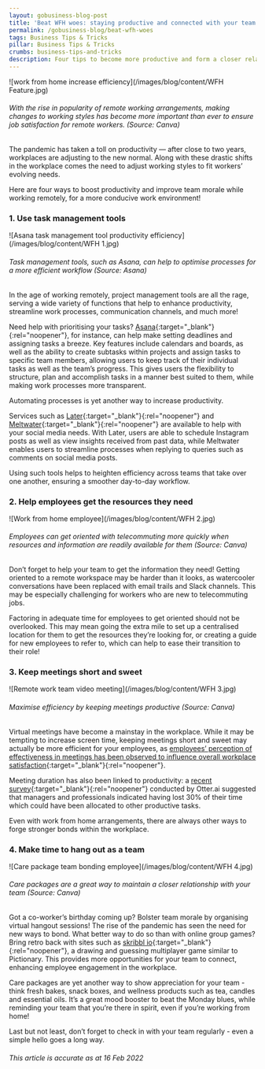 ```yaml
---
layout: gobusiness-blog-post
title: 'Beat WFH woes: staying productive and connected with your team'
permalink: /gobusiness-blog/beat-wfh-woes
tags: Business Tips & Tricks
pillar: Business Tips & Tricks
crumbs: business-tips-and-tricks
description: Four tips to become more productive and form a closer relationship with your team while working remotely
---
```


![work from home increase efficiency](/images/blog/content/WFH Feature.jpg)
###### With the rise in popularity of remote working arrangements, making changes to working styles has become more important than ever to ensure job satisfaction for remote workers. (Source: Canva)

The pandemic has taken a toll on productivity — after close to two years, workplaces are adjusting to the new normal. Along with these drastic shifts in the workplace comes the need to adjust working styles to fit workers’ evolving needs.

Here are four ways to boost productivity and improve team morale while working remotely, for a more conducive work environment! 

### 1. Use task management tools 

![Asana task management tool productivity efficiency](/images/blog/content/WFH 1.jpg)
###### Task management tools, such as Asana, can help to optimise processes for a more efficient workflow (Source: Asana)

In the age of working remotely, project management tools are all the rage, serving a wide variety of functions that help to enhance productivity, streamline work processes, communication channels, and much more!  

Need help with prioritising your tasks? [Asana](https://asana.com/){:target="_blank"}{:rel="noopener"}, for instance, can help make setting deadlines and assigning tasks a breeze. Key features include calendars and boards, as well as the ability to create subtasks within projects and assign tasks to specific team members, allowing users to keep track of their individual tasks as well as the team’s progress. This gives users the flexibility to structure, plan and accomplish tasks in a manner best suited to them, while making work processes more transparent. 

Automating processes is yet another way to increase productivity. 

Services such as [Later](https://later.com/){:target="_blank"}{:rel="noopener"} and [Meltwater](https://www.meltwater.com/en){:target="_blank"}{:rel="noopener"} are available to help with your social media needs. With Later, users are able to schedule Instagram posts as well as view insights received from past data, while Meltwater enables users to streamline processes when replying to queries such as comments on social media posts. 

Using such tools helps to heighten efficiency across teams that take over one another, ensuring a smoother day-to-day workflow.

### 2. Help employees get the resources they need 

![Work from home employee](/images/blog/content/WFH 2.jpg)
###### Employees can get oriented with telecommuting more quickly when resources and information are readily available for them (Source: Canva)

Don’t forget to help your team to get the information they need! Getting oriented to a remote workspace may be harder than it looks, as watercooler conversations have been replaced with email trails and Slack channels. This may be especially challenging for workers who are new to telecommuting jobs. 

Factoring in adequate time for employees to get oriented should not be overlooked. This may mean going the extra mile to set up a centralised location for them to get the resources they’re looking for, or creating a guide for new employees to refer to, which can help to ease their transition to their role! 

### 3. Keep meetings short and sweet

![Remote work team video meeting](/images/blog/content/WFH 3.jpg)
###### Maximise efficiency by keeping meetings productive (Source: Canva)

Virtual meetings have become a mainstay in the workplace. While it may be tempting to increase screen time, keeping meetings short and sweet may actually be more efficient for your employees, as [employees’ perception of effectiveness in meetings has been observed to influence overall workplace satisfaction](https://hbr.org/2017/07/stop-the-meeting-madness?src=gobiz_blog){:target="_blank"}{:rel="noopener"}. 

Meeting duration has also been linked to productivity: a [recent survey](https://blog.otter.ai/meeting-statistics/?src=gobiz_blog){:target="_blank"}{:rel="noopener"} conducted by Otter.ai suggested that managers and professionals indicated having lost 30% of their time which could have been allocated to other productive tasks.  

Even with work from home arrangements, there are always other ways to forge stronger bonds within the workplace.

### 4. Make time to hang out as a team

![Care package team bonding employee](/images/blog/content/WFH 4.jpg)
###### Care packages are a great way to maintain a closer relationship with your team (Source: Canva)

Got a co-worker’s birthday coming up? Bolster team morale by organising virtual hangout sessions! The rise of the pandemic has seen the need for new ways to bond. What better way to do so than with online group games? Bring retro back with sites such as [skribbl io](https://skribbl.io/?src=gobiz_blog){:target="_blank"}{:rel="noopener"}, a drawing and guessing multiplayer game similar to Pictionary. This provides more opportunities for your team to connect, enhancing employee engagement in the workplace.

Care packages are yet another way to show appreciation for your team - think fresh bakes, snack boxes, and wellness products such as tea, candles and essential oils. It’s a great mood booster to beat the Monday blues, while reminding your team that you’re there in spirit, even if you’re working from home! 

Last but not least, don’t forget to check in with your team regularly - even a simple hello goes a long way. 

###### This article is accurate as at 16 Feb 2022